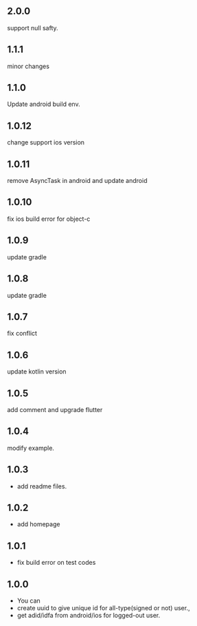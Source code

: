 ## 2.0.0

support null safty.

## 1.1.1

minor changes

## 1.1.0

Update android build env.

## 1.0.12

change support ios version

## 1.0.11

remove AsyncTask in android and update android

## 1.0.10

fix ios build error for object-c

## 1.0.9

update gradle

## 1.0.8

update gradle

## 1.0.7

fix conflict

## 1.0.6

update kotlin version

## 1.0.5

add comment and upgrade flutter

## 1.0.4

modify example.

## 1.0.3

* add readme files.

## 1.0.2

* add homepage

## 1.0.1

* fix build error on test codes

## 1.0.0

* You can
* create uuid to give unique id for all-type(signed or not) user.,
* get adid/idfa from android/ios for logged-out user.
